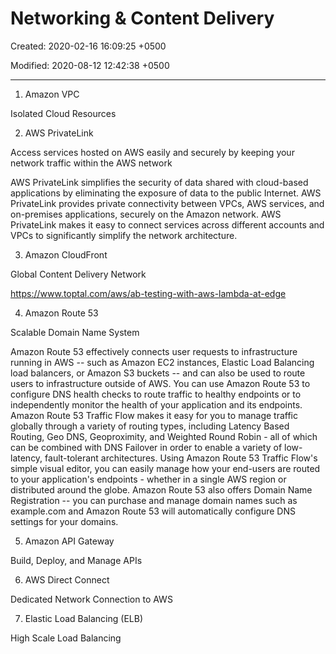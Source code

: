 # Networking & Content Delivery

Created: 2020-02-16 16:09:25 +0500

Modified: 2020-08-12 12:42:38 +0500

---

1. Amazon VPC

Isolated Cloud Resources

2. AWS PrivateLink

Access services hosted on AWS easily and securely by keeping your network traffic within the AWS network

AWS PrivateLink simplifies the security of data shared with cloud-based applications by eliminating the exposure of data to the public Internet. AWS PrivateLink provides private connectivity between VPCs, AWS services, and on-premises applications, securely on the Amazon network. AWS PrivateLink makes it easy to connect services across different accounts and VPCs to significantly simplify the network architecture.

3. Amazon CloudFront

Global Content Delivery Network

<https://www.toptal.com/aws/ab-testing-with-aws-lambda-at-edge>

4. Amazon Route 53

Scalable Domain Name System

Amazon Route 53 effectively connects user requests to infrastructure running in AWS -- such as Amazon EC2 instances, Elastic Load Balancing load balancers, or Amazon S3 buckets -- and can also be used to route users to infrastructure outside of AWS. You can use Amazon Route 53 to configure DNS health checks to route traffic to healthy endpoints or to independently monitor the health of your application and its endpoints. Amazon Route 53 Traffic Flow makes it easy for you to manage traffic globally through a variety of routing types, including Latency Based Routing, Geo DNS, Geoproximity, and Weighted Round Robin - all of which can be combined with DNS Failover in order to enable a variety of low-latency, fault-tolerant architectures. Using Amazon Route 53 Traffic Flow's simple visual editor, you can easily manage how your end-users are routed to your application's endpoints - whether in a single AWS region or distributed around the globe. Amazon Route 53 also offers Domain Name Registration -- you can purchase and manage domain names such as example.com and Amazon Route 53 will automatically configure DNS settings for your domains.

5. Amazon API Gateway

Build, Deploy, and Manage APIs

6. AWS Direct Connect

Dedicated Network Connection to AWS

7. Elastic Load Balancing (ELB)

High Scale Load Balancing
